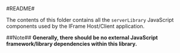 #README#

The contents of this folder contains all the `serverLibrary` JavaScript components used by the IFrame Host/Client application.

##Note##
**Generally, there should be no external JavaScript framework/library dependencies within this library.**